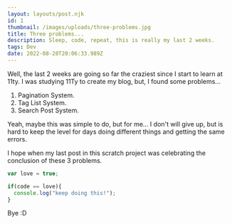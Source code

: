 ```yaml
---
layout: layouts/post.njk
id: 1
thumbnail: /images/uploads/three-problems.jpg
title: Three problems...
description: Sleep, code, repeat, this is really my last 2 weeks.
tags: Dev
date: 2022-08-28T20:06:33.989Z
---
```

Well, the last 2 weeks are going so far the craziest since I start to learn at 11ty. I was studying 11Ty to create my blog, but, I found some problems...

1. Pagination System.
2. Tag List System.
3. Search Post System.

Yeah, maybe this was simple to do, but for me... I don't will give up, but is hard to keep the level for days doing different things and getting the same errors.

I hope when my last post in this scratch project was celebrating the conclusion of these 3 problems.

```javascript
var love = true;

if(code == love){
  console.log("keep doing this!");
}
```

Bye :D